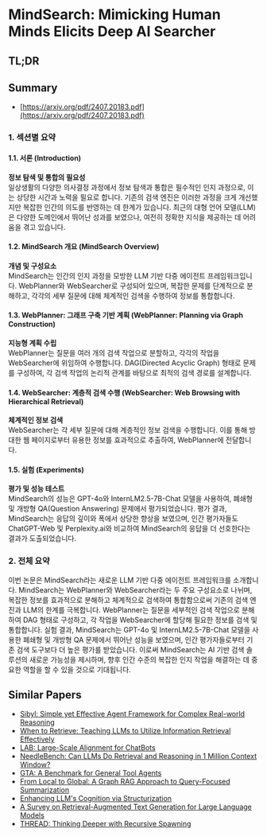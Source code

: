 # MindSearch: Mimicking Human Minds Elicits Deep AI Searcher
## TL;DR
## Summary
- [https://arxiv.org/pdf/2407.20183.pdf](https://arxiv.org/pdf/2407.20183.pdf)

### 1. 섹션별 요약

#### 1.1. 서론 (Introduction)
**정보 탐색 및 통합의 필요성**  
일상생활의 다양한 의사결정 과정에서 정보 탐색과 통합은 필수적인 인지 과정으로, 이는 상당한 시간과 노력을 필요로 합니다. 기존의 검색 엔진은 이러한 과정을 크게 개선했지만 복잡한 인간의 의도를 반영하는 데 한계가 있습니다. 최근의 대형 언어 모델(LLM)은 다양한 도메인에서 뛰어난 성과를 보였으나, 여전히 정확한 지식을 제공하는 데 어려움을 겪고 있습니다.

#### 1.2. MindSearch 개요 (MindSearch Overview)
**개념 및 구성요소**  
MindSearch는 인간의 인지 과정을 모방한 LLM 기반 다중 에이전트 프레임워크입니다. WebPlanner와 WebSearcher로 구성되어 있으며, 복잡한 문제를 단계적으로 분해하고, 각각의 세부 질문에 대해 체계적인 검색을 수행하여 정보를 통합합니다.

#### 1.3. WebPlanner: 그래프 구축 기반 계획 (WebPlanner: Planning via Graph Construction)
**지능형 계획 수립**  
WebPlanner는 질문을 여러 개의 검색 작업으로 분할하고, 각각의 작업을 WebSearcher에 위임하여 수행합니다. DAG(Directed Acyclic Graph) 형태로 문제를 구성하여, 각 검색 작업의 논리적 관계를 바탕으로 최적의 검색 경로를 설계합니다.

#### 1.4. WebSearcher: 계층적 검색 수행 (WebSearcher: Web Browsing with Hierarchical Retrieval)
**체계적인 정보 검색**  
WebSearcher는 각 세부 질문에 대해 계층적인 정보 검색을 수행합니다. 이를 통해 방대한 웹 페이지로부터 유용한 정보를 효과적으로 추출하여, WebPlanner에 전달합니다.

#### 1.5. 실험 (Experiments)
**평가 및 성능 테스트**  
MindSearch의 성능은 GPT-4o와 InternLM2.5-7B-Chat 모델을 사용하여, 폐쇄형 및 개방형 QA(Question Answering) 문제에서 평가되었습니다. 평가 결과, MindSearch는 응답의 깊이와 폭에서 상당한 향상을 보였으며, 인간 평가자들도 ChatGPT-Web 및 Perplexity.ai와 비교하여 MindSearch의 응답을 더 선호한다는 결과가 도출되었습니다.

### 2. 전체 요약

이번 논문은 MindSearch라는 새로운 LLM 기반 다중 에이전트 프레임워크를 소개합니다. MindSearch는 WebPlanner와 WebSearcher라는 두 주요 구성요소로 나뉘며, 복잡한 정보를 효과적으로 분해하고 체계적으로 검색하여 통합함으로써 기존의 검색 엔진과 LLM의 한계를 극복합니다. WebPlanner는 질문을 세부적인 검색 작업으로 분해하여 DAG 형태로 구성하고, 각 작업을 WebSearcher에 할당해 필요한 정보를 검색 및 통합합니다. 실험 결과, MindSearch는 GPT-4o 및 InternLM2.5-7B-Chat 모델을 사용한 폐쇄형 및 개방형 QA 문제에서 뛰어난 성능을 보였으며, 인간 평가자들로부터 기존 검색 도구보다 더 높은 평가를 받았습니다. 이로써 MindSearch는 AI 기반 검색 솔루션의 새로운 가능성을 제시하며, 향후 인간 수준의 복잡한 인지 작업을 해결하는 데 중요한 역할을 할 수 있을 것으로 기대됩니다.

## Similar Papers
- [Sibyl: Simple yet Effective Agent Framework for Complex Real-world Reasoning](2407.10718.md)
- [When to Retrieve: Teaching LLMs to Utilize Information Retrieval Effectively](2404.19705.md)
- [LAB: Large-Scale Alignment for ChatBots](2403.01081.md)
- [NeedleBench: Can LLMs Do Retrieval and Reasoning in 1 Million Context Window?](2407.11963.md)
- [GTA: A Benchmark for General Tool Agents](2407.08713.md)
- [From Local to Global: A Graph RAG Approach to Query-Focused Summarization](2404.16130.md)
- [Enhancing LLM's Cognition via Structurization](2407.16434.md)
- [A Survey on Retrieval-Augmented Text Generation for Large Language Models](2404.10981.md)
- [THREAD: Thinking Deeper with Recursive Spawning](2405.17402.md)

